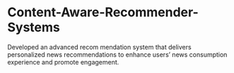 # Content-Aware-Recommender-Systems
Developed an advanced recom mendation system that delivers personalized news recommendations to enhance users’ news consumption experience and promote engagement.
